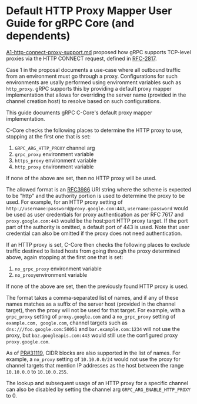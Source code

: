 # Default HTTP Proxy Mapper User Guide for gRPC Core (and dependents)

[A1-http-connect-proxy-support.md](https://github.com/grpc/proposal/blob/master/A1-http-connect-proxy-support.md)
proposed how gRPC supports TCP-level proxies via the HTTP CONNECT request,
defined in [RFC-2817](https://www.rfc-editor.org/rfc/rfc2817).

Case 1 in the proposal documents a use-case where all outbound traffic from an
environment must go through a proxy. Configurations for such environments are
usally performed using environment variables such as `http_proxy`. gRPC supports
this by providing a default proxy mapper implementation that allows for
overriding the server name (provided in the channel creation host) to resolve
based on such configurations.

This guide documents gRPC C-Core's default proxy mapper implementation.

C-Core checks the following places to determine the HTTP proxy to use, stopping
at the first one that is set:

1.  `GRPC_ARG_HTTP_PROXY` channel arg
2.  `grpc_proxy` environment variable
3.  `https_proxy` environment variable
4.  `http_proxy` environment variable

If none of the above are set, then no HTTP proxy will be used.

The allowed format is an [RFC3986](https://www.rfc-editor.org/rfc/rfc3986) URI
string where the scheme is expected to be "http" and the authority portion is
used to determine the proxy to be used. For example, for an HTTP proxy setting
of `http://username:password@proxy.google.com:443`, `username:password` would be
used as user credentials for proxy authentication as per RFC 7617 and
`proxy.google.com:443` would be the host:port HTTP proxy target. If the port
part of the authority is omitted, a default port of 443 is used. Note that user
credential can also be omitted if the proxy does not need authentication.

If an HTTP proxy is set, C-Core then checks the following places to exclude
traffic destined to listed hosts from going through the proxy determined above,
again stopping at the first one that is set:

1.  `no_grpc_proxy` environment variable
2.  `no_proxy`environment variable

If none of the above are set, then the previously found HTTP proxy is used.

The format takes a comma-separated list of names, and if any of these names
matches as a suffix of the server host (provided in the channel target), then
the proxy will not be used for that target. For example, with a `grpc_proxy`
setting of `proxy.google.com` and a `no_grpc_proxy` setting of `example.com,
google.com`, channel targets such as `dns:///foo.google.com:50051` and
`bar.example.com:1234` will not use the proxy, but `baz.googleapis.com:443`
would still use the configured proxy `proxy.google.com`.

As of [PR#31119](https://github.com/grpc/grpc/pull/31119), CIDR blocks are also
supported in the list of names. For example, a `no_proxy` setting of
`10.10.0.0/24` would not use the proxy for channel targets that mention IP
addresses as the host between the range `10.10.0.0` to `10.10.0.255`.

The lookup and subsequent usage of an HTTP proxy for a specific channel can also
be disabled by setting the channel arg `GRPC_ARG_ENABLE_HTTP_PROXY` to 0.
